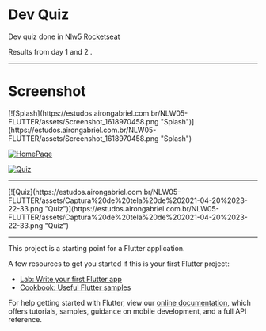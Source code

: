 <h1>Dev Quiz</h1>
Dev quiz done in <a href="https://nextlevelweek.com/">Nlw5 Rocketseat</a>

Results from day 1 and 2 .
<hr>
<h1>Screenshot</h1>
[![Splash](https://estudos.airongabriel.com.br/NLW05-FLUTTER/assets/Screenshot_1618970458.png "Splash")](https://estudos.airongabriel.com.br/NLW05-FLUTTER/assets/Screenshot_1618970458.png "Splash")

[![HomePage](https://estudos.airongabriel.com.br/NLW05-FLUTTER/assets/Screenshot_1618970409.png "HomePage")](https://estudos.airongabriel.com.br/NLW05-FLUTTER/assets/Screenshot_1618970409.png "HomePage")

[![Quiz](https://estudos.airongabriel.com.br/NLW05-FLUTTER/assets/Screenshot_1618969900.png "Quiz")](http://https://estudos.airongabriel.com.br/NLW05-FLUTTER/assets/Screenshot_1618969900.png "Quiz")
<hr>
[![Quiz](https://estudos.airongabriel.com.br/NLW05-FLUTTER/assets/Captura%20de%20tela%20de%202021-04-20%2023-22-33.png "Quiz")](https://estudos.airongabriel.com.br/NLW05-FLUTTER/assets/Captura%20de%20tela%20de%202021-04-20%2023-22-33.png "Quiz")
<hr>
This project is a starting point for a Flutter application.

A few resources to get you started if this is your first Flutter project:

- [Lab: Write your first Flutter app](https://flutter.dev/docs/get-started/codelab)
- [Cookbook: Useful Flutter samples](https://flutter.dev/docs/cookbook)

For help getting started with Flutter, view our
[online documentation](https://flutter.dev/docs), which offers tutorials,
samples, guidance on mobile development, and a full API reference.


